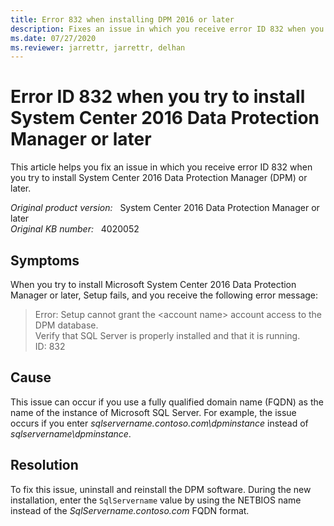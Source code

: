 ```yaml
---
title: Error 832 when installing DPM 2016 or later
description: Fixes an issue in which you receive error ID 832 when you try to install System Center 2016 Data Protection Manager. 
ms.date: 07/27/2020
ms.reviewer: jarrettr, jarrettr, delhan
---
```

# Error ID 832 when you try to install System Center 2016 Data Protection Manager or later

This article helps you fix an issue in which you receive error ID 832 when you try to install System Center 2016 Data Protection Manager (DPM) or later.

_Original product version:_ &nbsp; System Center 2016 Data Protection Manager or later  
_Original KB number:_ &nbsp; 4020052

## Symptoms

When you try to install Microsoft System Center 2016 Data Protection Manager or later, Setup fails, and you receive the following error message:

> Error: Setup cannot grant the \<account name> account access to the DPM database.  
> Verify that SQL Server is properly installed and that it is running.  
> ID: 832

## Cause

This issue can occur if you use a fully qualified domain name (FQDN) as the name of the instance of Microsoft SQL Server. For example, the issue occurs if you enter *sqlservername.contoso.com\dpminstance* instead of *sqlservername\dpminstance*.

## Resolution

To fix this issue, uninstall and reinstall the DPM software. During the new installation, enter the `SqlServername` value by using the NETBIOS name instead of the *SqlServername.contoso.com* FQDN format.
